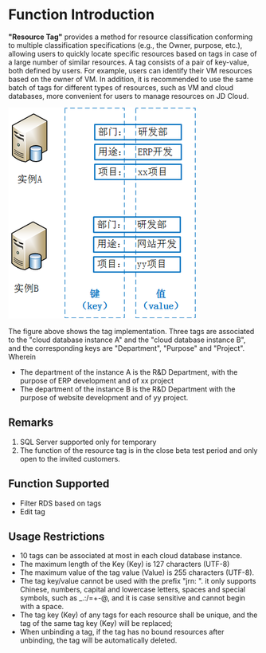 # Function Introduction
**"Resource Tag"** provides a method for resource classification conforming to multiple classification specifications (e.g., the Owner, purpose, etc.), allowing users to quickly locate specific resources based on tags in case of a large number of similar resources. A tag consists of a pair of key-value, both defined by users. For example, users can identify their VM resources based on the owner of VM. In addition, it is recommended to use the same batch of tags for different types of resources, such as VM and cloud databases, more convenient for users to manage resources on JD Cloud.

![Tag1](../../../image/RDS/Tag-1.png)

The figure above shows the tag implementation. Three tags are associated to the "cloud database instance A" and the "cloud database instance B", and the corresponding keys are "Department", "Purpose" and "Project". Wherein
- The department of the instance A is the R&D Department, with the purpose of ERP development and of xx project
- The department of the instance B is the R&D Department with the purpose of website development and of yy project.

## Remarks
1. SQL Server supported only for temporary
2. The function of the resource tag is in the close beta test period and only open to the invited customers.

## Function Supported
- Filter RDS based on tags
- Edit tag

## Usage Restrictions
- 10 tags can be associated at most in each cloud database instance.
- The maximum length of the Key (Key) is 127 characters (UTF-8)
- The maximum value of the tag value (Value) is 255 characters (UTF-8).
- The tag key/value cannot be used with the prefix "jrn: ". it only supports Chinese, numbers, capital and lowercase letters, spaces and special symbols, such as _.:/=+-@, and it is case sensitive and cannot begin with a space.
- The tag key (Key) of any tags for each resource shall be unique, and the tag of the same tag key (Key) will be replaced;
- When unbinding a tag, if the tag has no bound resources after unbinding, the tag will be automatically deleted.
